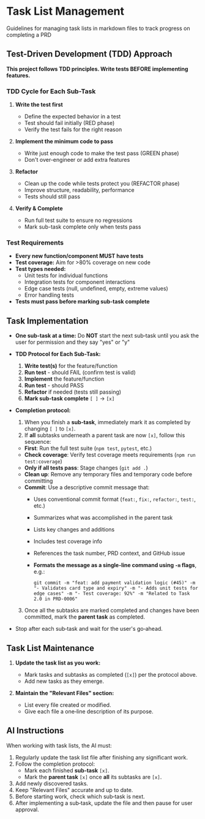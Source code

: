 # Task List Management

Guidelines for managing task lists in markdown files to track progress on completing a PRD

## Test-Driven Development (TDD) Approach

**This project follows TDD principles. Write tests BEFORE implementing features.**

### TDD Cycle for Each Sub-Task

1. **Write the test first**
   - Define the expected behavior in a test
   - Test should fail initially (RED phase)
   - Verify the test fails for the right reason

2. **Implement the minimum code to pass**
   - Write just enough code to make the test pass (GREEN phase)
   - Don't over-engineer or add extra features

3. **Refactor**
   - Clean up the code while tests protect you (REFACTOR phase)
   - Improve structure, readability, performance
   - Tests should still pass

4. **Verify & Complete**
   - Run full test suite to ensure no regressions
   - Mark sub-task complete only when tests pass

### Test Requirements

- **Every new function/component MUST have tests**
- **Test coverage:** Aim for >80% coverage on new code
- **Test types needed:**
  - Unit tests for individual functions
  - Integration tests for component interactions
  - Edge case tests (null, undefined, empty, extreme values)
  - Error handling tests
- **Tests must pass before marking sub-task complete**

## Task Implementation

- **One sub-task at a time:** Do **NOT** start the next sub‑task until you ask the user for permission and they say "yes" or "y"

- **TDD Protocol for Each Sub-Task:**
  1. **Write test(s)** for the feature/function
  2. **Run test** - should FAIL (confirm test is valid)
  3. **Implement** the feature/function
  4. **Run test** - should PASS
  5. **Refactor** if needed (tests still passing)
  6. **Mark sub-task complete** `[ ]` → `[x]`

- **Completion protocol:**
  1. When you finish a **sub‑task**, immediately mark it as completed by changing `[ ]` to `[x]`.
  2. If **all** subtasks underneath a parent task are now `[x]`, follow this sequence:
    - **First**: Run the full test suite (`npm test`, `pytest`, etc.)
    - **Check coverage**: Verify test coverage meets requirements (`npm run test:coverage`)
    - **Only if all tests pass**: Stage changes (`git add .`)
    - **Clean up**: Remove any temporary files and temporary code before committing
    - **Commit**: Use a descriptive commit message that:
      - Uses conventional commit format (`feat:`, `fix:`, `refactor:`, `test:`, etc.)
      - Summarizes what was accomplished in the parent task
      - Lists key changes and additions
      - Includes test coverage info
      - References the task number, PRD context, and GitHub issue
      - **Formats the message as a single-line command using `-m` flags**, e.g.:

        ```
        git commit -m "feat: add payment validation logic (#45)" -m "- Validates card type and expiry" -m "- Adds unit tests for edge cases" -m "- Test coverage: 92%" -m "Related to Task 2.0 in PRD-0006"
        ```
  3. Once all the subtasks are marked completed and changes have been committed, mark the **parent task** as completed.
- Stop after each sub‑task and wait for the user's go‑ahead.

## Task List Maintenance

1. **Update the task list as you work:**
   - Mark tasks and subtasks as completed (`[x]`) per the protocol above.
   - Add new tasks as they emerge.

2. **Maintain the "Relevant Files" section:**
   - List every file created or modified.
   - Give each file a one‑line description of its purpose.

## AI Instructions

When working with task lists, the AI must:

1. Regularly update the task list file after finishing any significant work.
2. Follow the completion protocol:
   - Mark each finished **sub‑task** `[x]`.
   - Mark the **parent task** `[x]` once **all** its subtasks are `[x]`.
3. Add newly discovered tasks.
4. Keep "Relevant Files" accurate and up to date.
5. Before starting work, check which sub‑task is next.
6. After implementing a sub‑task, update the file and then pause for user approval.